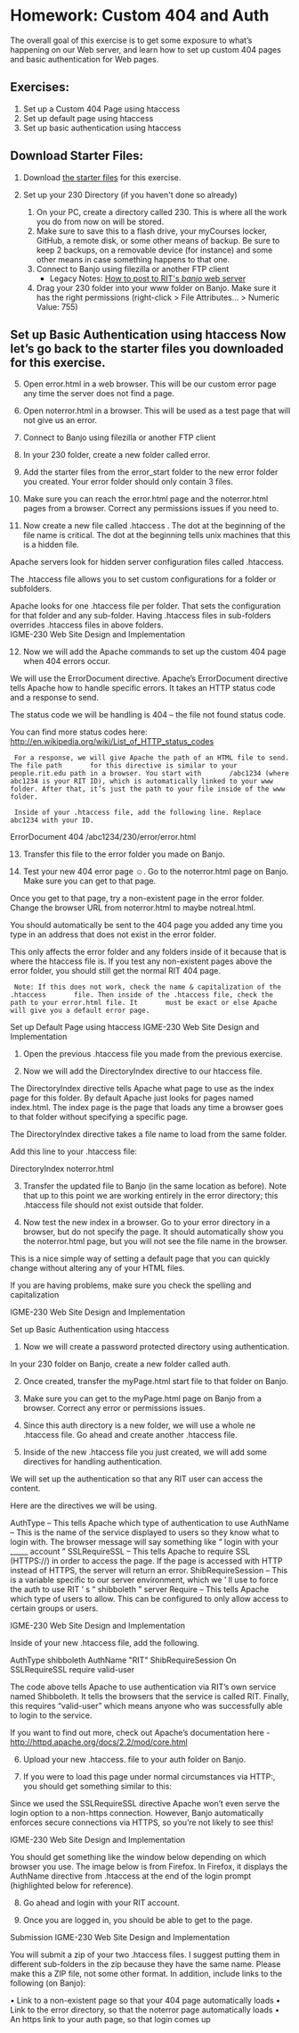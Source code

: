 # Homework: Custom 404 and Auth

The overall goal of this exercise is to get some exposure to what’s happening on our Web server, and learn how to set up custom 404 pages and basic authentication for Web pages. 
 
## Exercises:  
 
1. Set up a Custom 404 Page using htaccess 
1. Set up default page using htaccess 
1. Set up basic authentication using htaccess 

## Download Starter Files:

1. Download [the starter files](htaccess-starter-files.zip) for this exercise.

2. Set up your 230 Directory (if you haven't done so already) 

    1. On your PC, create a directory called 230. This is where all the work you do from now on will be stored. 
    1. Make sure to save this to a flash drive, your myCourses locker, GitHub, a remote disk, or some other means of backup. Be sure to keep 2 backups, on a removable device (for instance) and some other means in case something happens to that one.  
    3. Connect to Banjo using filezilla or another FTP client
        - Legacy Notes: [How to post to RIT's *banjo* web server](https://github.com/tonethar/IGME-235-Shared/blob/master/notes/posting-to-banjo.md)
    4. Drag your 230 folder into your www folder on Banjo. Make sure it has the right permissions (right-click > File Attributes… > Numeric Value: 755) 
 
## Set up Basic Authentication using htaccess Now let’s go back to the starter files you downloaded for this exercise. 
 
5. Open error.html in a web browser. This will be our custom error page any time the server does not find a page. 
 
6. Open noterror.html in a browser. This will be used as a test page that will not give us an error. 
 
7. Connect to Banjo using filezilla or another FTP client 
 
8. In your 230 folder, create a new folder called error.  
 
9. Add the starter files from the error_start folder to the new error folder you created. Your error folder should only contain 3 files. 
 
10. Make sure you can reach the error.html page and the noterror.html pages from a browser. Correct any permissions issues if you need to. 
 
11. Now create a new file called .htaccess . The dot at the beginning of the file name is critical. The dot at the beginning tells unix machines that this is a hidden file.  
 
Apache servers look for hidden server configuration files called .htaccess. 
 
The .htaccess file allows you to set custom configurations for a folder or subfolders.  
 
Apache looks for one .htaccess file per folder. That sets the configuration for that folder and any sub-folder. Having .htaccess files in sub-folders overrides .htaccess files in above folders.  
IGME-230 Web Site Design and Implementation 
 
12. Now we will add the Apache commands to set up the custom 404 page when 404 errors occur.  
 
We will use the ErrorDocument directive. Apache’s ErrorDocument directive tells Apache how to handle specific errors. It takes an HTTP status code and a response to send. 
 
The status code we will be handling is 404 – the file not found status code.  
 
You can find more status codes here: http://en.wikipedia.org/wiki/List_of_HTTP_status_codes  
 
     For a response, we will give Apache the path of an HTML file to send. The file path       for this directive is similar to your people.rit.edu path in a browser. You start with       /abc1234 (where abc1234 is your RIT ID), which is automatically linked to your www       folder. After that, it’s just the path to your file inside of the www folder.  
 
     Inside of your .htaccess file, add the following line. Replace abc1234 with your ID.  
 
ErrorDocument 404 /abc1234/230/error/error.html 
 
 
13. Transfer this file to the error folder you made on Banjo.  
 
 
14.  Test your new 404 error page ☺. Go to the noterror.html page on Banjo. Make sure you can get to that page.  
 
 
Once you get to that page, try a non-existent page in the error folder. Change the browser URL from noterror.html to maybe notreal.html. 
 
You should automatically be sent to the 404 page you added any time you type in an address that does not exist in the error folder.  
 
This only affects the error folder and any folders inside of it because that is where the htaccess file is. If you test any non-existent pages above the error folder, you should still get the normal RIT 404 page. 
 
 
     Note: If this does not work, check the name & capitalization of the .htaccess       file. Then inside of the .htaccess file, check the path to your error.html file. It       must be exact or else Apache will give you a default error page. 
 
 
Set up Default Page using htaccess 
IGME-230 Web Site Design and Implementation 
 
 
1. Open the previous .htaccess file you made from the previous exercise.  
 
 
2. Now we will add the DirectoryIndex directive to our htaccess file.  
 
The DirectoryIndex directive tells Apache what page to use as the index page for this folder. By default Apache just looks for pages named index.html. The index page is the page that loads any time a browser goes to that folder without specifying a specific page. 
 
The DirectoryIndex directive takes a file name to load from the same folder. 
 
Add this line to your .htaccess file: 
 
DirectoryIndex noterror.html  
 
 
 
3. Transfer the updated file to Banjo (in the same location as before). Note that up to this point we are working entirely in the error directory; this .htaccess file should not exist outside that folder. 
 
 
 
4. Now test the new index in a browser. Go to your error directory in a browser, but do not specify the page. It should automatically show you the noterror.html page, but you will not see the file name in the browser.  
 
This is a nice simple way of setting a default page that you can quickly change without altering any of your HTML files.  
 
If you are having problems, make sure you check the spelling and capitalization  
 
 
 
 
  
IGME-230 Web Site Design and Implementation 
 
Set up Basic Authentication using htaccess 
 
1. Now we will create a password protected directory using authentication. 
 
In your 230 folder on Banjo, create a new folder called auth. 
 
 
2. Once created, transfer the myPage.html start file to that folder on Banjo.  
 
 
3. Make sure you can get to the myPage.html page on Banjo from a browser. Correct any error or permissions issues.  
 
 
4. Since this auth directory is a new folder, we will use a whole ne .htaccess file. Go ahead and create another .htaccess file.  
 
 
5. Inside of the new .htaccess file you just created, we will add some directives for handling authentication. 
 
We will set up the authentication so that any RIT user can access the content. 
 
Here are the directives we will be using.  
 
AuthType – This tells Apache which type of authentication to use AuthName – This is the name of the service displayed to users so they know what to                       login with. The browser message will say something like “ login with                        your _____ account ”
 SSLRequireSSL – This tells Apache to require SSL (HTTPS://) in order to access                      the page. If the page is accessed with HTTP instead of HTTPS, the                      server will return an error. ShibRequireSession – This is a variable specific to our server environment, which      we ’ ll use to force the auth to use RIT ’ s “ shibboleth ” server Require –    This tells Apache which type of users to allow. This can be configured to                     only allow access to certain groups or users. 
 
 
 
 
 
 
 
IGME-230 Web Site Design and Implementation 
 
 
Inside of your new .htaccess file, add the following.  
 
AuthType shibboleth AuthName "RIT" ShibRequireSession On SSLRequireSSL require valid-user 
 
The code above tells Apache to use authentication via RIT’s own service named Shibboleth. It tells the browsers that the service is called RIT. Finally, this requires “valid-user” which means anyone who was successfully able to login to the service. 
 
If you want to find out more, check out Apache’s documentation here - http://httpd.apache.org/docs/2.2/mod/core.html  
 
 
6. Upload your new .htaccess. file to your auth folder on Banjo.  
 
 
7. If you were to load this page under normal circumstances via HTTP:, you should get something similar to this: 
 
 
 
 
 Since we used the SSLRequireSSL directive Apache won’t even serve the login option to a non-https connection. However, Banjo automatically enforces secure connections via HTTPS, so you’re not likely to see this!  
 
 
 
 
 
 
IGME-230 Web Site Design and Implementation 
 
 
You should get something like the window below depending on which browser you use. The image below is from Firefox. In Firefox, it displays the AuthName directive from .htaccess at the end of the login prompt (highlighted below for reference). 
 
 
 
 
 
 
8. Go ahead and login with your RIT account. 
 
 
 
9. Once you are logged in, you should be able to get to the page. 
 
 
 
 
 
 
 
 
 
 
 
 
 
 
 
 
 
Submission 
IGME-230 Web Site Design and Implementation 
 
 
 
You will submit a zip of your two .htaccess files. I suggest putting them in different sub-folders in the zip because they have the same name. Please make this a ZIP file, not some other format. In addition, include links to the following (on Banjo): 
 
• Link to a non-existent page so that your 404 page automatically loads • Link to the error directory, so that the noterror page automatically loads • An https link to your auth page, so that login comes up 
  
